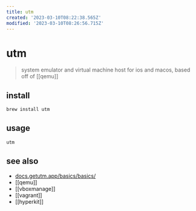 ```yaml
---
title: utm
created: '2023-03-10T08:22:38.565Z'
modified: '2023-03-10T08:26:56.715Z'
---
```


# utm

> system emulator and virtual machine host for ios and macos, based off of [[qemu]]

## install

```sh
brew install utm
```

## usage

```sh
utm
```

## see also

- [docs.getutm.app/basics/basics/](https://docs.getutm.app/basics/basics/)
- [[qemu]]
- [[vboxmanage]]
- [[vagrant]]
- [[hyperkit]]
